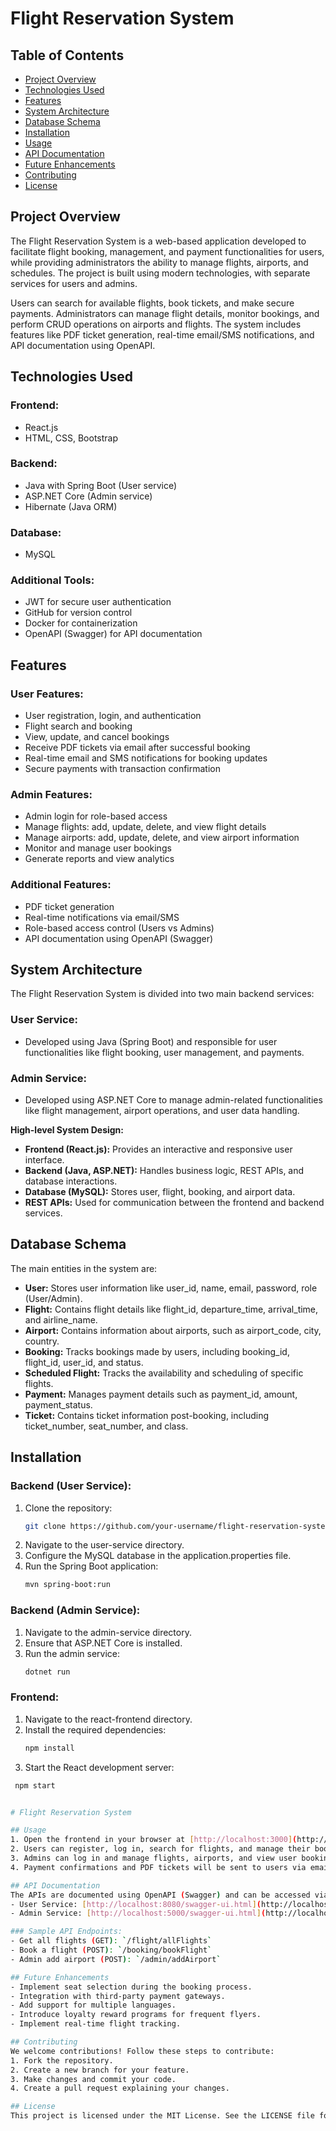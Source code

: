# Flight Reservation System

## Table of Contents
- [Project Overview](#project-overview)
- [Technologies Used](#technologies-used)
- [Features](#features)
- [System Architecture](#system-architecture)
- [Database Schema](#database-schema)
- [Installation](#installation)
- [Usage](#usage)
- [API Documentation](#api-documentation)
- [Future Enhancements](#future-enhancements)
- [Contributing](#contributing)
- [License](#license)

## Project Overview
The Flight Reservation System is a web-based application developed to facilitate flight booking, management, and payment functionalities for users, while providing administrators the ability to manage flights, airports, and schedules. The project is built using modern technologies, with separate services for users and admins.

Users can search for available flights, book tickets, and make secure payments. Administrators can manage flight details, monitor bookings, and perform CRUD operations on airports and flights. The system includes features like PDF ticket generation, real-time email/SMS notifications, and API documentation using OpenAPI.

## Technologies Used
### Frontend:
- React.js
- HTML, CSS, Bootstrap

### Backend:
- Java with Spring Boot (User service)
- ASP.NET Core (Admin service)
- Hibernate (Java ORM)

### Database:
- MySQL

### Additional Tools:
- JWT for secure user authentication
- GitHub for version control
- Docker for containerization
- OpenAPI (Swagger) for API documentation

## Features
### User Features:
- User registration, login, and authentication
- Flight search and booking
- View, update, and cancel bookings
- Receive PDF tickets via email after successful booking
- Real-time email and SMS notifications for booking updates
- Secure payments with transaction confirmation

### Admin Features:
- Admin login for role-based access
- Manage flights: add, update, delete, and view flight details
- Manage airports: add, update, delete, and view airport information
- Monitor and manage user bookings
- Generate reports and view analytics

### Additional Features:
- PDF ticket generation
- Real-time notifications via email/SMS
- Role-based access control (Users vs Admins)
- API documentation using OpenAPI (Swagger)

## System Architecture
The Flight Reservation System is divided into two main backend services:

### User Service:
- Developed using Java (Spring Boot) and responsible for user functionalities like flight booking, user management, and payments.

### Admin Service:
- Developed using ASP.NET Core to manage admin-related functionalities like flight management, airport operations, and user data handling.

**High-level System Design:**
- **Frontend (React.js):** Provides an interactive and responsive user interface.
- **Backend (Java, ASP.NET):** Handles business logic, REST APIs, and database interactions.
- **Database (MySQL):** Stores user, flight, booking, and airport data.
- **REST APIs:** Used for communication between the frontend and backend services.

## Database Schema
The main entities in the system are:
- **User:** Stores user information like user_id, name, email, password, role (User/Admin).
- **Flight:** Contains flight details like flight_id, departure_time, arrival_time, and airline_name.
- **Airport:** Contains information about airports, such as airport_code, city, country.
- **Booking:** Tracks bookings made by users, including booking_id, flight_id, user_id, and status.
- **Scheduled Flight:** Tracks the availability and scheduling of specific flights.
- **Payment:** Manages payment details such as payment_id, amount, payment_status.
- **Ticket:** Contains ticket information post-booking, including ticket_number, seat_number, and class.

## Installation
### Backend (User Service):
1. Clone the repository:
   ```bash
   git clone https://github.com/your-username/flight-reservation-system.git
2. Navigate to the user-service directory.
3. Configure the MySQL database in the application.properties file.
4. Run the Spring Boot application:
   ```bash
   mvn spring-boot:run

### Backend (Admin Service):
1. Navigate to the admin-service directory.
2. Ensure that ASP.NET Core is installed.
3. Run the admin service:
    ```bash
    dotnet run

### Frontend:
1. Navigate to the react-frontend directory.
2. Install the required dependencies:
   ```bash
   npm install

3. Start the React development server:
  ```bash
   npm start


# Flight Reservation System

## Usage
1. Open the frontend in your browser at [http://localhost:3000](http://localhost:3000).
2. Users can register, log in, search for flights, and manage their bookings.
3. Admins can log in and manage flights, airports, and view user bookings.
4. Payment confirmations and PDF tickets will be sent to users via email.

## API Documentation
The APIs are documented using OpenAPI (Swagger) and can be accessed via the following links:
- User Service: [http://localhost:8080/swagger-ui.html](http://localhost:8080/swagger-ui.html)
- Admin Service: [http://localhost:5000/swagger-ui.html](http://localhost:5000/swagger-ui.html)

### Sample API Endpoints:
- Get all flights (GET): `/flight/allFlights`
- Book a flight (POST): `/booking/bookFlight`
- Admin add airport (POST): `/admin/addAirport`

## Future Enhancements
- Implement seat selection during the booking process.
- Integration with third-party payment gateways.
- Add support for multiple languages.
- Introduce loyalty reward programs for frequent flyers.
- Implement real-time flight tracking.

## Contributing
We welcome contributions! Follow these steps to contribute:
1. Fork the repository.
2. Create a new branch for your feature.
3. Make changes and commit your code.
4. Create a pull request explaining your changes.

## License
This project is licensed under the MIT License. See the LICENSE file for more details.

